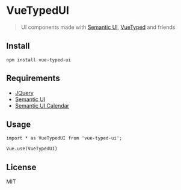 # VueTypedUI

> UI components made with [Semantic UI](http://semantic-ui.com/), [VueTyped](https://vue-typed.github.io/vue-typed) and friends 


## Install

```
npm install vue-typed-ui
```


## Requirements

* [JQuery](https://github.com/jquery/jquery)
* [Semantic UI](https://github.com/Semantic-Org/Semantic-UI)
* [Semantic UI Calendar](https://github.com/mdehoog/Semantic-UI-Calendar)


## Usage

```
import * as VueTypedUI from 'vue-typed-ui';

Vue.use(VueTypedUI)
```


## License

MIT